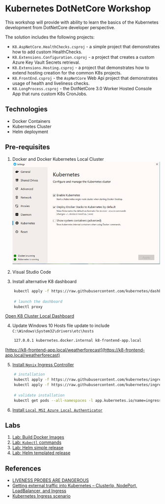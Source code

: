 # Kubernetes DotNetCore Workshop

This workshop will provide with ability to learn the basics of the Kubernetes development from DotNetCore developer perspective.

The solution includes the following projects:

- `K8.AspNetCore.HealthChecks.csproj` - a simple project that demonstrates how to add custom HealthChecks.
- `K8.Extensions.Configuration.csproj` - a project that creates a custom Azure Key Vault Secrets retrieval.
- `K8.Extensions.Hosting.csproj` - a project that demonstrates how to extend hosting creation for the common K8s projects.
- `K8.FrontEnd.csproj` - the `AspNetCore` Web Api project that demonstrates usage of health and liveliness checks.
- `K8.LongProcess.csproj` - the DotNetCore 3.0 Worker Hosted Console App that runs custom K8s CronJobs.

## Technologies

- Docker Containers
- Kubernetes Cluster
- Helm deployment

## Pre-requisites

1. Docker and Docker Kubernetes Local Cluster
![Windows 10 Kubernetes local cluster](./docs/img/win10-docker-k8s-local-cluster.jpg)

2. Visual Studio Code

3. Install alternative K8 dashboard

```bash
    kubectl apply -f https://raw.githubusercontent.com/kubernetes/dashboard/v1.10.1/src/deploy/alternative/kubernetes-dashboard.yaml

    # launch the dashboard
    kubectl proxy
```

[Open K8 Cluster Local Dashboard](http://localhost:8001/api/v1/namespaces/kube-system/services/http:kubernetes-dashboard:/proxy/#!/overview?namespace=default)

4. Update Windows 10 Hosts file update to include `C:\Windows\System32\drivers\etc\hosts`

```txt
    127.0.0.1 kubernetes.docker.internal k8-frontend-app.local
```

[https://k8-frontend-app.local/weatherforecast](https://k8-frontend-app.local/weatherforecast)

5. [Install `Ngnix` Ingress Controller](https://kubernetes.github.io/ingress-nginx/deploy/#docker-for-mac)

```bash
    # installation
    kubectl apply -f https://raw.githubusercontent.com/kubernetes/ingress-nginx/master/deploy/static/mandatory.yaml
    kubectl apply -f https://raw.githubusercontent.com/kubernetes/ingress-nginx/master/deploy/static/provider/cloud-generic.yaml

    # validate installation
    kubectl get pods --all-namespaces -l app.kubernetes.io/name=ingress-nginx --watch
```

6. [Install `Local MSI Azure Local Authenticator`](./docs/azure-vault.md)

## Labs

1. [Lab: Build Docker Images](./docs/docker.md)
2. [Lab: `Kubectl` commands](./docs/kubectl.md)
3. [Lab:  Helm simple release](./docs/helm-simple.md)
4. [Lab:  Helm templated release](./docs/helm-templated.md)

## References

- [LIVENESS PROBES ARE DANGEROUS](https://srcco.de/posts/kubernetes-liveness-probes-are-dangerous.html)
- [Getting external traffic into Kubernetes – ClusterIp, NodePort, LoadBalancer, and Ingress](https://www.ovh.com/blog/getting-external-traffic-into-kubernetes-clusterip-nodeport-loadbalancer-and-ingress/)
- [Kubernetes Ingress scenario](https://codeburst.io/replicate-kubernetes-ingress-locally-with-docker-compose-2872e650af6b)